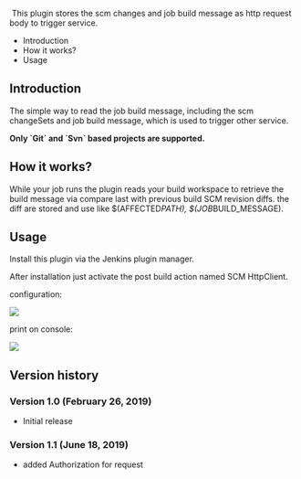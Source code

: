  This plugin stores the scm changes and job build message as http
request body to trigger service.

-   Introduction
-   How it works?
-   Usage

## Introduction

The simple way to read the job build message, including the scm
changeSets and job build message, which is used to trigger other
service.

**Only \`Git\` and \`Svn\` based projects are supported.**

## How it works?

While your job runs the plugin reads your build workspace to retrieve
the build message via compare last with previous build SCM revision
diffs. the diff are stored and use like $(AFFECTED*PATH),
$(JOB*BUILD\_MESSAGE).

## Usage

Install this plugin via the Jenkins plugin manager.

After installation just activate the post build action named SCM
HttpClient.

configuration:

![](https://i.imgur.com/4s3LJYC.jpg)

print on console:

![](https://i.imgur.com/BbHqhaK.jpg)

## Version history

### Version 1.0 (February 26, 2019)

-   Initial release

### Version 1.1 (June 18, 2019)

-   added Authorization for request

  
